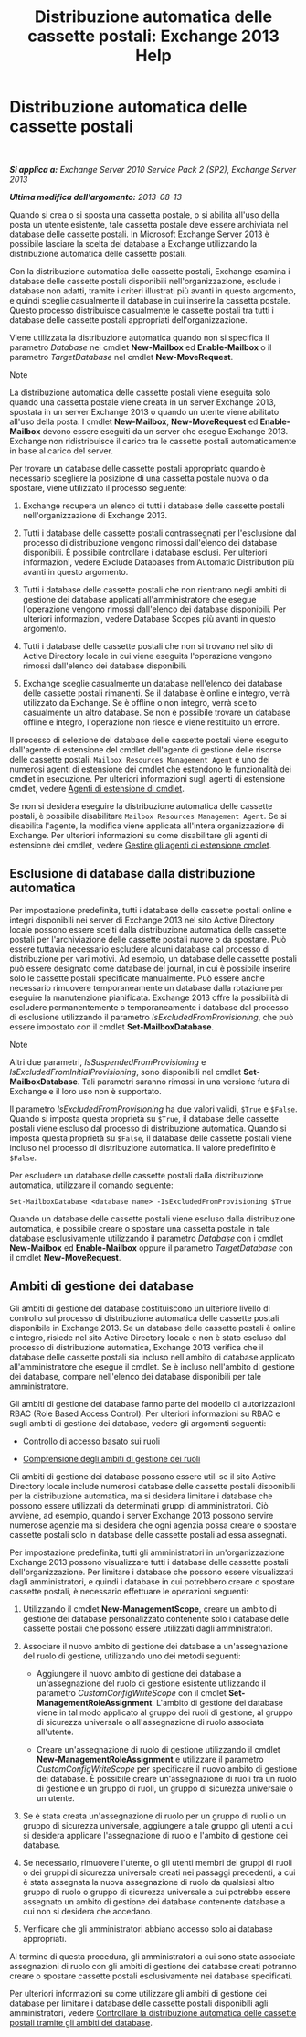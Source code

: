 ﻿---
title: 'Distribuzione automatica delle cassette postali: Exchange 2013 Help'
TOCTitle: Distribuzione automatica delle cassette postali
ms:assetid: f4db4636-948c-466b-839c-300c1a3a9544
ms:mtpsurl: https://technet.microsoft.com/it-it/library/Ff477621(v=EXCHG.150)
ms:contentKeyID: 59634750
ms.date: 05/22/2018
mtps_version: v=EXCHG.150
ms.translationtype: MT
---

# Distribuzione automatica delle cassette postali

 

_**Si applica a:** Exchange Server 2010 Service Pack 2 (SP2), Exchange Server 2013_

_**Ultima modifica dell'argomento:** 2013-08-13_

Quando si crea o si sposta una cassetta postale, o si abilita all'uso della posta un utente esistente, tale cassetta postale deve essere archiviata nel database delle cassette postali. In Microsoft Exchange Server 2013 è possibile lasciare la scelta del database a Exchange utilizzando la distribuzione automatica delle cassette postali.

Con la distribuzione automatica delle cassette postali, Exchange esamina i database delle cassette postali disponibili nell'organizzazione, esclude i database non adatti, tramite i criteri illustrati più avanti in questo argomento, e quindi sceglie casualmente il database in cui inserire la cassetta postale. Questo processo distribuisce casualmente le cassette postali tra tutti i database delle cassette postali appropriati dell'organizzazione.

Viene utilizzata la distribuzione automatica quando non si specifica il parametro *Database* nei cmdlet **New-Mailbox** ed **Enable-Mailbox** o il parametro *TargetDatabase* nel cmdlet **New-MoveRequest**.


> [!NOTE]
> La distribuzione automatica delle cassette postali viene eseguita solo quando una cassetta postale viene creata in un server Exchange 2013, spostata in un server Exchange 2013 o quando un utente viene abilitato all'uso della posta. I cmdlet <STRONG>New-Mailbox</STRONG>, <STRONG>New-MoveRequest</STRONG> ed <STRONG>Enable-Mailbox</STRONG> devono essere eseguiti da un server che esegue Exchange 2013. Exchange non ridistribuisce il carico tra le cassette postali automaticamente in base al carico del server.



Per trovare un database delle cassette postali appropriato quando è necessario scegliere la posizione di una cassetta postale nuova o da spostare, viene utilizzato il processo seguente:

1.  Exchange recupera un elenco di tutti i database delle cassette postali nell'organizzazione di Exchange 2013.

2.  Tutti i database delle cassette postali contrassegnati per l'esclusione dal processo di distribuzione vengono rimossi dall'elenco dei database disponibili. È possibile controllare i database esclusi. Per ulteriori informazioni, vedere Exclude Databases from Automatic Distribution più avanti in questo argomento.

3.  Tutti i database delle cassette postali che non rientrano negli ambiti di gestione dei database applicati all'amministratore che esegue l'operazione vengono rimossi dall'elenco dei database disponibili. Per ulteriori informazioni, vedere Database Scopes più avanti in questo argomento.

4.  Tutti i database delle cassette postali che non si trovano nel sito di Active Directory locale in cui viene eseguita l'operazione vengono rimossi dall'elenco dei database disponibili.

5.  Exchange sceglie casualmente un database nell'elenco dei database delle cassette postali rimanenti. Se il database è online e integro, verrà utilizzato da Exchange. Se è offline o non integro, verrà scelto casualmente un altro database. Se non è possibile trovare un database offline e integro, l'operazione non riesce e viene restituito un errore.

Il processo di selezione del database delle cassette postali viene eseguito dall'agente di estensione del cmdlet dell'agente di gestione delle risorse delle cassette postali. `Mailbox Resources Management Agent` è uno dei numerosi agenti di estensione dei cmdlet che estendono le funzionalità dei cmdlet in esecuzione. Per ulteriori informazioni sugli agenti di estensione cmdlet, vedere [Agenti di estensione di cmdlet](cmdlet-extension-agents-exchange-2013-help.md).

Se non si desidera eseguire la distribuzione automatica delle cassette postali, è possibile disabilitare `Mailbox Resources Management Agent`. Se si disabilita l'agente, la modifica viene applicata all'intera organizzazione di Exchange. Per ulteriori informazioni su come disabilitare gli agenti di estensione dei cmdlet, vedere [Gestire gli agenti di estensione cmdlet](manage-cmdlet-extension-agents-exchange-2013-help.md).

## Esclusione di database dalla distribuzione automatica

Per impostazione predefinita, tutti i database delle cassette postali online e integri disponibili nei server di Exchange 2013 nel sito Active Directory locale possono essere scelti dalla distribuzione automatica delle cassette postali per l'archiviazione delle cassette postali nuove o da spostare. Può essere tuttavia necessario escludere alcuni database dal processo di distribuzione per vari motivi. Ad esempio, un database delle cassette postali può essere designato come database del journal, in cui è possibile inserire solo le cassette postali specificate manualmente. Può essere anche necessario rimuovere temporaneamente un database dalla rotazione per eseguire la manutenzione pianificata. Exchange 2013 offre la possibilità di escludere permanentemente o temporaneamente i database dal processo di esclusione utilizzando il parametro *IsExcludedFromProvisioning*, che può essere impostato con il cmdlet **Set-MailboxDatabase**.


> [!NOTE]
> Altri due parametri, <EM>IsSuspendedFromProvisioning</EM> e <EM>IsExcludedFromInitialProvisioning</EM>, sono disponibili nel cmdlet <STRONG>Set-MailboxDatabase</STRONG>. Tali parametri saranno rimossi in una versione futura di Exchange e il loro uso non è supportato.



Il parametro *IsExcludedFromProvisioning* ha due valori validi, `$True` e `$False`. Quando si imposta questa proprietà su `$True`, il database delle cassette postali viene escluso dal processo di distribuzione automatica. Quando si imposta questa proprietà su `$False`, il database delle cassette postali viene incluso nel processo di distribuzione automatica. Il valore predefinito è `$False`.

Per escludere un database delle cassette postali dalla distribuzione automatica, utilizzare il comando seguente:

    Set-MailboxDatabase <database name> -IsExcludedFromProvisioning $True

Quando un database delle cassette postali viene escluso dalla distribuzione automatica, è possibile creare o spostare una cassetta postale in tale database esclusivamente utilizzando il parametro *Database* con i cmdlet **New-Mailbox** ed **Enable-Mailbox** oppure il parametro *TargetDatabase* con il cmdlet **New-MoveRequest**.

## Ambiti di gestione dei database

Gli ambiti di gestione del database costituiscono un ulteriore livello di controllo sul processo di distribuzione automatica delle cassette postali disponibile in Exchange 2013. Se un database delle cassette postali è online e integro, risiede nel sito Active Directory locale e non è stato escluso dal processo di distribuzione automatica, Exchange 2013 verifica che il database delle cassette postali sia incluso nell'ambito di database applicato all'amministratore che esegue il cmdlet. Se è incluso nell'ambito di gestione dei database, compare nell'elenco dei database disponibili per tale amministratore.

Gli ambiti di gestione dei database fanno parte del modello di autorizzazioni RBAC (Role Based Access Control). Per ulteriori informazioni su RBAC e sugli ambiti di gestione dei database, vedere gli argomenti seguenti:

  - [Controllo di accesso basato sui ruoli](understanding-role-based-access-control-exchange-2013-help.md)

  - [Comprensione degli ambiti di gestione dei ruoli](understanding-management-role-scopes-exchange-2013-help.md)

Gli ambiti di gestione dei database possono essere utili se il sito Active Directory locale include numerosi database delle cassette postali disponibili per la distribuzione automatica, ma si desidera limitare i database che possono essere utilizzati da determinati gruppi di amministratori. Ciò avviene, ad esempio, quando i server Exchange 2013 possono servire numerose agenzie ma si desidera che ogni agenzia possa creare o spostare cassette postali solo in database delle cassette postali ad essa assegnati.

Per impostazione predefinita, tutti gli amministratori in un'organizzazione Exchange 2013 possono visualizzare tutti i database delle cassette postali dell'organizzazione. Per limitare i database che possono essere visualizzati dagli amministratori, e quindi i database in cui potrebbero creare o spostare cassette postali, è necessario effettuare le operazioni seguenti:

1.  Utilizzando il cmdlet **New-ManagementScope**, creare un ambito di gestione dei database personalizzato contenente solo i database delle cassette postali che possono essere utilizzati dagli amministratori.

2.  Associare il nuovo ambito di gestione dei database a un'assegnazione del ruolo di gestione, utilizzando uno dei metodi seguenti:
    
      - Aggiungere il nuovo ambito di gestione dei database a un'assegnazione del ruolo di gestione esistente utilizzando il parametro *CustomConfigWriteScope* con il cmdlet **Set-ManagementRoleAssignment**. L'ambito di gestione dei database viene in tal modo applicato al gruppo dei ruoli di gestione, al gruppo di sicurezza universale o all'assegnazione di ruolo associata all'utente.
    
      - Creare un'assegnazione di ruolo di gestione utilizzando il cmdlet **New-ManagementRoleAssignment** e utilizzare il parametro *CustomConfigWriteScope* per specificare il nuovo ambito di gestione dei database. È possibile creare un'assegnazione di ruoli tra un ruolo di gestione e un gruppo di ruoli, un gruppo di sicurezza universale o un utente.

3.  Se è stata creata un'assegnazione di ruolo per un gruppo di ruoli o un gruppo di sicurezza universale, aggiungere a tale gruppo gli utenti a cui si desidera applicare l'assegnazione di ruolo e l'ambito di gestione dei database.

4.  Se necessario, rimuovere l'utente, o gli utenti membri dei gruppi di ruoli o dei gruppi di sicurezza universale creati nei passaggi precedenti, a cui è stata assegnata la nuova assegnazione di ruolo da qualsiasi altro gruppo di ruolo o gruppo di sicurezza universale a cui potrebbe essere assegnato un ambito di gestione dei database contenente database a cui non si desidera che accedano.

5.  Verificare che gli amministratori abbiano accesso solo ai database appropriati.

Al termine di questa procedura, gli amministratori a cui sono state associate assegnazioni di ruolo con gli ambiti di gestione dei database creati potranno creare o spostare cassette postali esclusivamente nei database specificati.

Per ulteriori informazioni su come utilizzare gli ambiti di gestione dei database per limitare i database delle cassette postali disponibili agli amministratori, vedere [Controllare la distribuzione automatica delle cassette postali tramite gli ambiti dei database](control-automatic-mailbox-distribution-using-database-scopes-exchange-2013-help.md).

